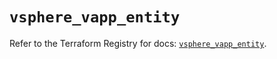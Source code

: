 # `vsphere_vapp_entity`

Refer to the Terraform Registry for docs: [`vsphere_vapp_entity`](https://registry.terraform.io/providers/hashicorp/vsphere/2.8.0/docs/resources/vapp_entity).
